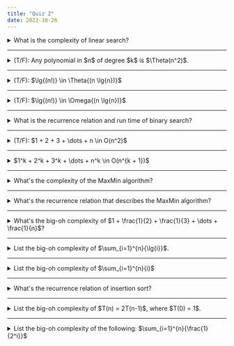 ```yaml
---
title: "Quiz 2"
date: 2022-10-26
---
```


<details>
<summary>What is the complexity of linear search?</summary>

> The recurrence relation of linear search is $T(n) = T(n - 1) + 1$. This is basically just iteration - at each step, you have a comparison in $\Theta{1}$.
$$T(n) \in \Theta{n}$$

</details>

<hr>

<details> <summary>(T/F): Any polynomial in $n$ of degree $k$ is $\Theta(n^2)$.</summary>

> False, it's actually in $\Theta(n^k)$.
> 
> A good way to think about this problem is envisioning a polynomial like $$3n^5 + n^4 + \dots + 1$$
> This is obviously in $\Theta(n^5)$, not $\Theta(n^2)$
</details>

<hr>

<details>
<summary>(T/F): $\lg{(n!)} \in \Theta{(n \lg{n})}$</summary>

> True

</details>

<hr>

<details>
<summary>(T/F): $\lg{(n!)} \in \Omega{(n \lg{n})}$</summary>

> True

</details>

<hr>

<details><summary>What is the recurrence relation and run time of binary search?</summary>

> This is relatively easy to memorize, but you can use the [[CS404 - Algorithms/Divide and Conquer/Master Theorem]] to verify if you like.
> 
> $$T(n) = T\left(\frac{n}{2}\right) + 1 \in O(\lg{n})$$

</details>

<hr>

<details>
<summary>(T/F): $1 + 2 + 3 + \dots + n \in O(n^2)$</summary>

> True

</details>

<hr>

<details>
<summary>$1^k + 2^k + 3^k + \dots + n^k \in O(n^{k + 1})$</summary>

> True

</details>

<hr>

<details>
<summary>What's the complexity of the MaxMin algorithm?</summary>

> $O(n)$

</details>

<hr>

<details>
<summary>What's the recurrence relation that describes the MaxMin algorithm?</summary>

> $$T(n) = 2T\left(\frac{n}{2}\right)$$

</details>

<hr>

<details>
<summary>What's the big-oh complexity of $1 + \frac{1}{2} + \frac{1}{3} + \dots + \frac{1}{n}$?</summary>

> I'm not sure this is a totally rigorous explanation, but I estimated it like this:
> 
> $$\sum_{i=1}^n{\frac{1}{i}} \approx \int_1^n{\frac{1}{x}} \mathrm{dx} = \lg{n} + c$$
> 
> which would give $O(\lg{n})$.

</details>

<hr>

<details><summary>List the big-oh complexity of $\sum_{i=1}^{n}{\lg{i}}$.</summary>

> $O(n \lg n)$

</details>

<hr>

<details>
<summary>List the big-oh complexity of $\sum_{i=1}^{n}{i}$</summary>


> This is just the Euler sum.
> $$\frac{n(n+1)}{2} \in O(n^2)$$
</details>

<hr>

<details>
<summary>What's the recurrence relation of insertion sort?</summary>

> $$T(n) = T(n - 1) + n$$

</details>

<hr>

<details>
<summary>List the big-oh complexity of $T(n) = 2T(n-1)$, where $T(0) = 1$.</summary>

> $$T(n) = T(n - 1) + n \in O(2^n)$$

</details>

<hr>

<details>
<summary>List the big-oh complexity of the following: $\sum_{i=1}^{n}{\frac{1}{2^i}}$</summary>

> The sum works out to $$2-\frac{1}{2^n} \in O(1)$$

</details>
